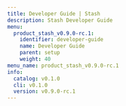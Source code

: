 ```yaml
---
title: Developer Guide | Stash
description: Stash Developer Guide
menu:
  product_stash_v0.9.0-rc.1:
    identifier: developer-guide
    name: Developer Guide
    parent: setup
    weight: 40
menu_name: product_stash_v0.9.0-rc.1
info:
  catalog: v0.1.0
  cli: v0.1.0
  version: v0.9.0-rc.1
---
```


